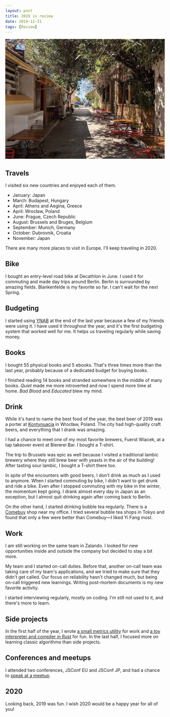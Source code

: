 ```yaml
---
layout: post
title: 2019 in review
date: 2019-12-31
tags: [Review]
---
```


![Aegina island in April](/images/2019-aegina.jpg)

## Travels

I visited six new countries and enjoyed each of them.

- January: Japan
- March: Budapest, Hungary
- April: Athens and Aegina, Greece
- April: Wrocław, Poland
- June: Prague, Czech Republic
- August: Brussels and Bruges, Belgium
- September: Munich, Germany
- October: Dubrovnik, Croatia
- November: Japan

There are many more places to visit in Europe. I'll keep traveling in 2020.

## Bike

I bought an entry-level road bike at Decathlon in June. I used it for commuting and made day trips around Berlin. Berlin is surrounded by amazing fields. Blankenfelde is my favorite so far. I can't wait for the next Spring.

## Budgeting

I started using [YNAB](https://www.youneedabudget.com/) at the end of the last year because a few of my friends were using it. I have used it throughout the year, and it's the first budgeting system that worked well for me. It helps us traveling regularly while saving money.

## Books

I bought 55 physical books and 5 ebooks. That's three times more than the last year, probably because of a dedicated budget for buying books.

I finished reading 14 books and stranded somewhere in the middle of many books. _Quiet_ made me more introverted and now I spend more time at home. _Bad Blood_ and _Educated_ blew my mind.

## Drink

While it's hard to name the best food of the year, the best beer of 2019 was a porter at [Kontynuacja](https://goo.gl/maps/9X7UMJnqB1MrzqJcA) in Wrocław, Poland. The city had high-quality craft beers, and everything that I drank was amazing.

I had a chance to meet one of my most favorite brewers, Fuerst Wiacek, at a tap takeover event at Biererei Bar. I bought a T-shirt.

The trip to Brussels was epic as well because I visited a traditional lambic brewery where they still brew beer with yeasts in the air of the building! After tasting sour lambic, I bought a T-shirt there too.

In spite of the encounters with good beers, I don't drink as much as I used to anymore. When I started commuting by bike, I didn't want to get drunk and ride a bike. Even after I stopped commuting with my bike in the winter, the momentum kept going. I drank almost every day in Japan as an exception, but I almost quit drinking again after coming back to Berlin.

On the other hand, I started drinking bubble tea regularly. There is a [Comebuy](http://www.comebuy2002.de/) shop near my office. I tried several bubble tea shops in Tokyo and found that only a few were better than Comebuy—I liked Yi Fang most.

## Work

I am still working on the same team in Zalando. I looked for new opportunities inside and outside the company but decided to stay a bit more.

My team and I started on-call duties. Before that, another on-call team was taking care of my team's applications, and we tried to make sure that they didn't get called. Our focus on reliability hasn't changed much, but being on-call triggered new learnings. Writing post-mortem documents is my new favorite activity.

I started interviewing regularly, mostly on coding. I'm still not used to it, and there's more to learn.

## Side projects

In the first half of the year, I wrote [a small metrics utility](https://github.com/shuhei/rolling-window) for work and [a toy interpreter and compiler in Rust](/blog/2019/10/06/interpreter-and-compiler-in-rust/) for fun. In the last half, I focused more on learning classic algorithms than side projects.

## Conferences and meetups

I attended two conferences, JSConf EU and JSConf JP, and had a chance to [speak at a meetup](https://speakerdeck.com/shuhei/profiling-node-dot-js-apps-on-production).

## 2020

Looking back, 2019 was fun. I wish 2020 would be a happy year for all of you!
